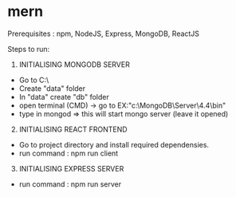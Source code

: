 # mern
Prerequisites : npm, NodeJS, Express, MongoDB, ReactJS

Steps to run:
1) INITIALISING MONGODB SERVER
* Go to C:\
* Create "data" folder
* In "data" create "db" folder
* open terminal (CMD) -> go to EX:"c:\MongoDB\Server\4.4\bin"
* type in mongod => this will start mongo server (leave it opened)

2) INITIALISING REACT FRONTEND
* Go to project directory and install required dependensies.
* run command : npm run client

3) INITIALISING EXPRESS SERVER
* run command : npm run server
